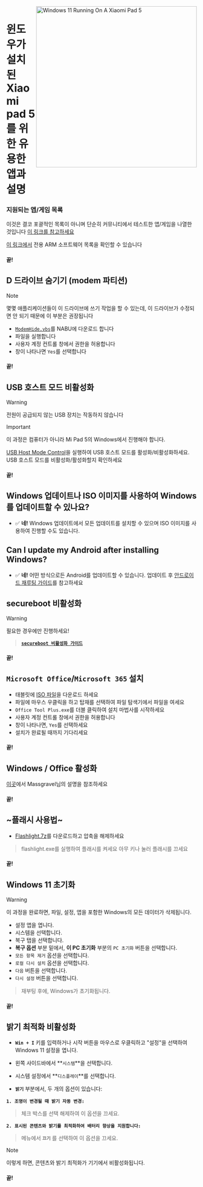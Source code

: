<img align="right" src="https://raw.githubusercontent.com/erdilS/Port-Windows-11-Xiaomi-Pad-5/main/nabu.png" width="425" alt="Windows 11 Running On A Xiaomi Pad 5">

# 윈도우가 설치된 Xiaomi pad 5를 위한 유용한 앱과 설명

### 지원되는 앱/게임 목록
이것은 결코 포괄적인 목록이 아니며 단순히 커뮤니티에서 테스트한 앱/게임을 나열한 것입니다
[이 링크를 참고하세요](https://docs.google.com/spreadsheets/d/1XYuoySgYQE0HL573sA-0RGMX7I4lt5rWJuQ8Z8yRJNY/edit?usp=drivesdk)

[이 링크에서](https://armrepo.ver.lt/) 전용 ARM 소프트웨어 목록을 확인할 수 있습니다

#### 끝!

## D 드라이브 숨기기 (modem 파티션)
> [!NOTE]
> 몇몇 애플리케이션들이 이 드라이브에 쓰기 작업을 할 수 있는데, 이 드라이브가 수정되면 안 되기 때문에 이 부분은 권장됩니다

- [`ModemHide.vbs`](https://github.com/Misha803/My-Scripts/releases/tag/ModemHide)를 NABU에 다운로드 합니다
- 파일을 실행합니다
- 사용자 계정 컨트롤 창에서 권한을 허용합니다 
- 창이 나타나면 `Yes`를 선택합니다


#### 끝! 


## USB 호스트 모드 비활성화
> [!Warning]
> 전원이 공급되지 않는 USB 장치는 작동하지 않습니다

> [!Important]
> 이 과정은 컴퓨터가 아니라 Mi Pad 5의 Windows에서 진행해야 합니다.

[USB Host Mode Control](https://github.com/Misha803/My-Scripts/releases/tag/USB-Host-Mode-Control)을 실행하여 USB 호스트 모드를 활성화/비활성화하세요. USB 호스트 모드를 비활성화/활성화할지 확인하세요 

#### 끝!

## Windows 업데이트나 ISO 이미지를 사용하여 Windows를 업데이트할 수 있나요?
- ✅ **네!** Windows 업데이트에서 모든 업데이트를 설치할 수 있으며 ISO 이미지를 사용하여 진행할 수도 있습니다.

## Can I update my Android after installing Windows?
- ✅ **네!** 어떤 방식으로든 Android를 업데이트할 수 있습니다. 업데이트 후 [안드로이드 재루팅 가이드](Re-rooting-ko.md)를 참고하세요

## secureboot 비활성화
> [!Warning]
> 필요한 경우에만 진행하세요!

> [**`secureboot 비활성화 가이드`**](/guide/Korean/disable-secureboot-ko.md)

#### 끝!


## ```Microsoft Office```/```Microsoft 365``` 설치
- 태블릿에 [ISO 파일](https://drive.google.com/file/d/10FTyC0XBccj0BkxdIa_W_haixQz-d3to/view?usp=drivesdk)을 다운로드 하세요
- 파일에 마우스 우클릭을 하고 탑재를 선택하여 파일 탐색기에서 파일을 여세요
- ```Office Tool Plus.exe```를 더블 클릭하여 설치 마법사를 시작하세요
- 사용자 계정 컨트롤 창에서 권한을 허용합니다 
- 창이 나타나면, `Yes`를 선택하세요
- 설치가 완료될 때까지 기다리세요

#### 끝!


## Windows / Office 활성화
[이곳](https://github.com/massgravel/Microsoft-Activation-Scripts)에서 Massgravel님의 설명을 참조하세요

#### 끝!


## ~플래시 사용법~
 - [Flashlight.7z](https://github.com/erdilS/Port-Windows-11-Xiaomi-Pad-5/releases/download/1.0/flashlight_fix.7z)를 다운로드하고 압축을 해제하세요
> flashlight.exe를 실행하여 플래시를 켜세요
> 아무 키나 눌러 플래시를 끄세요

#### 끝!

## Windows 11 초기화
> [!Warning]
> 이 과정을 완료하면, 파일, 설정, 앱을 포함한 Windows의 모든 데이터가 삭제됩니다.
- 설정 앱을 엽니다.
- 시스템을 선택합니다.
- 복구 탭을 선택합니다.
- **복구 옵션** 부분 밑에서, **이 PC 초기화** 부분의 ```PC 초기화``` 버튼을 선택합니다.
- ```모든 항목 제거``` 옵션을 선택합니다.
- ```로컬 다시 설치``` 옵션을 선택합니다.
- `다음` 버튼을 선택합니다.
- `다시 설정` 버튼을 선택합니다.
> 재부팅 후에, Windows가 초기화됩니다.

#### 끝!


## 밝기 최적화 비활성화

- **`Win + I`** 키를 입력하거나 시작 버튼을 마우스로 우클릭하고 "설정"을 선택하여 Windows 11 설정을 엽니다.

- 왼쪽 사이드바에서 **`시스템`**을 선택합니다.

- 시스템 설정에서 **`디스플레이`**를 선택합니다.

- **`밝기`** 부분에서, 두 개의 옵션이 있습니다:

**```1. 조명이 변경될 때 밝기 자동 변경:```**

> 체크 박스를 선택 해제하여 이 옵션을 끄세요.
  
 **```2. 표시된 콘텐츠와 밝기를 최적화하여 배터리 향상을 지원합니다:```**

> 메뉴에서 **`끄기`** 를 선택하여 이 옵션을 끄세요.

>[!NOTE]
> 이렇게 하면, 콘텐츠와 밝기 최적화가 기기에서 비활성화됩니다.

 #### 끝!














